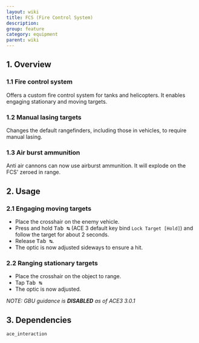 ```yaml
---
layout: wiki
title: FCS (Fire Control System)
description: 
group: feature
category: equipment
parent: wiki
---
```


## 1. Overview

### 1.1 Fire control system
Offers a custom fire control system for tanks and helicopters. It enables engaging stationary and moving targets. 

### 1.2 Manual lasing targets
Changes the default rangefinders, including those in vehicles, to require manual lasing.

### 1.3 Air burst ammunition
Anti air cannons can now use airburst ammunition. It will explode on the FCS' zeroed in range.

## 2. Usage

### 2.1 Engaging moving targets
- Place the crosshair on the enemy vehicle.
- Press and hold <kbd>Tab&nbsp;↹</kbd> (ACE 3 default key bind `Lock Target [Hold]`) and follow the target for about 2 seconds.
- Release <kbd>Tab&nbsp;↹</kbd>.
- The optic is now adjusted sideways to ensure a hit.

### 2.2 Ranging stationary targets
- Place the crosshair on the object to range.
- Tap <kbd>Tab&nbsp;↹</kbd>
- The optic is now adjusted.

*NOTE: GBU guidance is **DISABLED** as of ACE3 3.0.1*

## 3. Dependencies

`ace_interaction`
